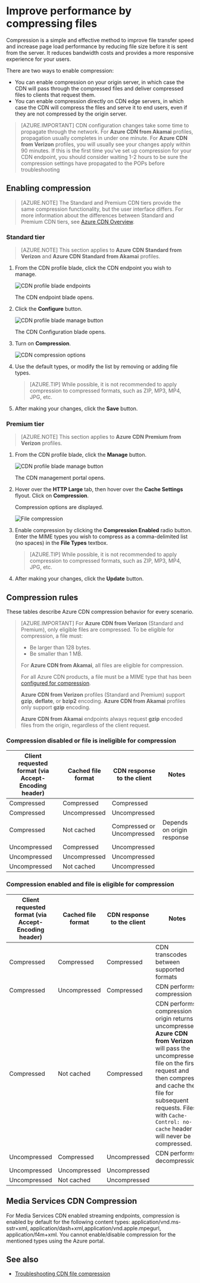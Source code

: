 <properties
	pageTitle="Improve performance by compressing files in Azure CDN | Microsoft Azure"
	description="Learn how to improve file transfer speed and increases page load performance by compressing your files in Azure CDN."
	services="cdn"
	documentationCenter=""
	authors="camsoper"
	manager="erikre"
	editor=""/>

<tags
	ms.service="cdn"
	ms.workload="tbd"
	ms.tgt_pltfrm="na"
	ms.devlang="na"
	ms.topic="article"
	ms.date="07/28/2016"
	ms.author="casoper"/>

# Improve performance by compressing files

Compression is a simple and effective method to improve file transfer speed and increase page load performance by reducing file size before it is sent from the server. It reduces bandwidth costs and provides a more responsive experience for your users.

There are two ways to enable compression:

- You can enable compression on your origin server, in which case the CDN will pass through the compressed files and deliver compressed files to clients that request them.
- You can enable compression directly on CDN edge servers, in which case the CDN will compress the files and serve it to end users, even if they are not compressed by the origin server.

> [AZURE.IMPORTANT] CDN configuration changes take some time to propagate through the network.  For <b>Azure CDN from Akamai</b> profiles, propagation usually completes in under one minute.  For <b>Azure CDN from Verizon</b> profiles, you will usually see your changes apply within 90 minutes.  If this is the first time you've set up compression for your CDN endpoint, you should consider waiting 1-2 hours to be sure the compression settings have propagated to the POPs before troubleshooting

## Enabling compression

> [AZURE.NOTE] The Standard and Premium CDN tiers provide the same compression functionality, but the user interface differs.  For more information about the differences between Standard and Premium CDN tiers, see [Azure CDN Overview](cdn-overview.md).

### Standard tier

> [AZURE.NOTE] This section applies to **Azure CDN Standard from Verizon** and **Azure CDN Standard from Akamai** profiles.

1. From the CDN profile blade, click the CDN endpoint you wish to manage.

	![CDN profile blade endpoints](./media/cdn-file-compression/cdn-endpoints.png)

	The CDN endpoint blade opens.

2. Click the **Configure** button.

	![CDN profile blade manage button](./media/cdn-file-compression/cdn-config-btn.png)

	The CDN Configuration blade opens.

3. Turn on **Compression**.

	![CDN compression options](./media/cdn-file-compression/cdn-compress-standard.png)

4. Use the default types, or modify the list by removing or adding file types.
	
	> [AZURE.TIP] While possible, it is not recommended to apply compression to compressed formats, such as ZIP, MP3, MP4, JPG, etc.
	
5. After making your changes, click the **Save** button.

### Premium tier

> [AZURE.NOTE] This section applies to **Azure CDN Premium from Verizon** profiles.

1. From the CDN profile blade, click the **Manage** button.

	![CDN profile blade manage button](./media/cdn-file-compression/cdn-manage-btn.png)

	The CDN management portal opens.

2. Hover over the **HTTP Large** tab, then hover over the **Cache Settings** flyout.  Click on **Compression**.

	Compression options are displayed.

	![File compression](./media/cdn-file-compression/cdn-compress-files.png)

3. Enable compression by clicking the **Compression Enabled** radio button.  Enter the MIME types you wish to compress as a comma-delimited list (no spaces) in the **File Types** textbox.
		
	> [AZURE.TIP] While possible, it is not recommended to apply compression to compressed formats, such as ZIP, MP3, MP4, JPG, etc. 

4. After making your changes, click the **Update** button.


## Compression rules

These tables describe Azure CDN compression behavior for every scenario.

> [AZURE.IMPORTANT] For **Azure CDN from Verizon** (Standard and Premium), only eligible files are compressed.  To be eligible for compression, a file must:
>
> - Be larger than 128 bytes.
> - Be smaller than 1 MB.
> 
> For **Azure CDN from Akamai**, all files are eligible for compression.
>
> For all Azure CDN products, a file must be a MIME type that has been [configured for compression](#enabling-compression).
>
> **Azure CDN from Verizon** profiles (Standard and Premium) support **gzip**, **deflate**, or **bzip2** encoding.  **Azure CDN from Akamai** profiles only support **gzip** encoding.
>
> **Azure CDN from Akamai** endpoints always request **gzip** encoded files from the origin, regardless of the client request.

### Compression disabled or file is ineligible for compression

|Client requested format (via Accept-Encoding header)|Cached file format|CDN response to the client|Notes|
|----------------|-----------|------------|-----|
|Compressed|Compressed|Compressed|   |
|Compressed|Uncompressed|Uncompressed|    |	
|Compressed|Not cached|Compressed or Uncompressed|Depends on origin response|
|Uncompressed|Compressed|Uncompressed|    |
|Uncompressed|Uncompressed|Uncompressed|    |	
|Uncompressed|Not cached|Uncompressed|     |

### Compression enabled and file is eligible for compression

|Client requested format (via Accept-Encoding header)|Cached file format|CDN response to the client|Notes|
|----------------|-----------|------------|-----|
|Compressed|Compressed|Compressed|CDN transcodes between supported formats|
|Compressed|Uncompressed|Compressed|CDN performs compression|
|Compressed|Not cached|Compressed|CDN performs compression if origin returns uncompressed.  **Azure CDN from Verizon** will pass the uncompressed file on the first request and then compress and cache the file for subsequent requests.  Files with `Cache-Control: no-cache` header will never be compressed. 
|Uncompressed|Compressed|Uncompressed|CDN performs decompression|
|Uncompressed|Uncompressed|Uncompressed|     |	
|Uncompressed|Not cached|Uncompressed|     |

## Media Services CDN Compression

For Media Services CDN enabled streaming endpoints, compression is enabled by default for the following content types: application/vnd.ms-sstr+xml, application/dash+xml,application/vnd.apple.mpegurl, application/f4m+xml. You cannot enable/disable compression for the mentioned types using the Azure portal.  

## See also
- [Troubleshooting CDN file compression](cdn-troubleshoot-compression.md)    
